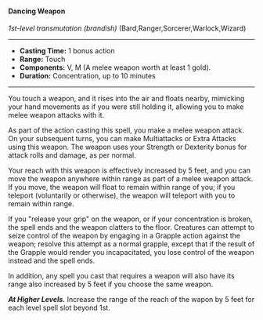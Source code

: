 #### Dancing Weapon
*1st-level transmutation* *(brandish)* (Bard,Ranger,Sorcerer,Warlock,Wizard)
___
- **Casting Time:** 1 bonus action
- **Range:** Touch
- **Components:** V, M (A melee weapon worth at least 1 gold).
- **Duration:** Concentration, up to 10 minutes
---
You touch a weapon, and it rises into the air and floats nearby, mimicking your hand movements as if you were still holding it, allowing you to make melee weapon attacks with it.

As part of the action casting this spell, you make a melee weapon attack. On your subsequent turns, you can make Multiattacks or Extra Attacks using this weapon. The weapon uses your Strength or Dexterity bonus for attack rolls and damage, as per normal.

Your reach with this weapon is effectively increased by 5 feet, and you can move the weapon anywhere within range as part of a melee weapon attack. If you move, the weapon will float to remain within range of you; if you teleport (voluntarily or otherwise), the weapon will teleport with you to remain within range.

If you "release your grip" on the weapon, or if your concentration is broken, the spell ends and the weapon clatters to the floor. Creatures can attempt to seize control of the weapon by engaging in a Grapple action against the weapon; resolve this attempt as a normal grapple, except that if the result of the Grapple would render you incapacitated, you lose control of the weapon instead and the spell ends.

In addition, any spell you cast that requires a weapon will also have its range also increased by 5 feet if you choose the same weapon. 

***At Higher Levels​.*** Increase the range of the reach of the wapon by 5 feet for each level spell slot beyond 1st.
